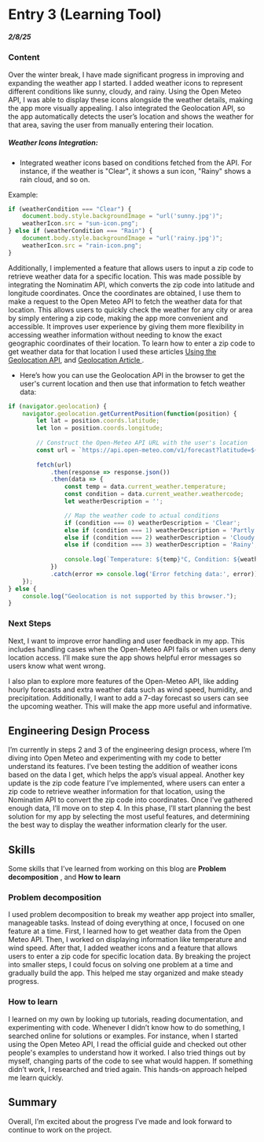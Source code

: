 # Entry 3 (Learning Tool)
##### 2/8/25

### Content
  Over the winter break, I have made significant progress in improving and expanding the weather app I started. I added weather icons to represent different conditions like sunny, cloudy, and rainy. Using the Open Meteo API, I was able to display these icons alongside the weather details, making the app more visually appealing. I also integrated the Geolocation API, so the app automatically detects the user’s location and shows the weather for that area, saving the user from manually entering their location.
  
##### Weather Icons Integration:
* Integrated weather icons based on conditions fetched from the API. For instance, if the weather is "Clear", it shows a sun icon, "Rainy" shows a rain cloud, and so on.
  
Example:
```js
if (weatherCondition === "Clear") {
    document.body.style.backgroundImage = "url('sunny.jpg')";
    weatherIcon.src = "sun-icon.png";
} else if (weatherCondition === "Rain") {
    document.body.style.backgroundImage = "url('rainy.jpg')";
    weatherIcon.src = "rain-icon.png";
}
```
  Additionally, I implemented a feature that allows users to input a zip code to retrieve weather data for a specific location. This was made possible by integrating the Nominatim API, which converts the zip code into latitude and longitude coordinates. Once the coordinates are obtained, I use them to make a request to the Open Meteo API to fetch the weather data for that location. This allows users to quickly check the weather for any city or area by simply entering a zip code, making the app more convenient and accessible. It improves user experience by giving them more flexibility in accessing weather information without needing to know the exact geographic coordinates of their location. To learn how to enter a zip code to get weather data for that location I used these articles
[Using the Geolocation API](https://developer.mozilla.org/enUS/docs/Web/API/Geolocation_API/Using_the_Geolocation_API),
and [Geolocation Article ](https://www.w3.org/TR/geolocation/).

*  Here’s how you can use the Geolocation API in the browser to get the user's current location and then use that information to fetch weather data:
```js
if (navigator.geolocation) {
    navigator.geolocation.getCurrentPosition(function(position) {
        let lat = position.coords.latitude;
        let lon = position.coords.longitude;
        
        // Construct the Open-Meteo API URL with the user's location
        const url = `https://api.open-meteo.com/v1/forecast?latitude=${lat}&longitude=${lon}&current_weather=true`;
        
        fetch(url)
            .then(response => response.json())
            .then(data => {
                const temp = data.current_weather.temperature;
                const condition = data.current_weather.weathercode;
                let weatherDescription = '';

                // Map the weather code to actual conditions
                if (condition === 0) weatherDescription = 'Clear';
                else if (condition === 1) weatherDescription = 'Partly Cloudy';
                else if (condition === 2) weatherDescription = 'Cloudy';
                else if (condition === 3) weatherDescription = 'Rainy';
                
                console.log(`Temperature: ${temp}°C, Condition: ${weatherDescription}`);
            })
            .catch(error => console.log('Error fetching data:', error));
    });
} else {
    console.log("Geolocation is not supported by this browser.");
}
```

### Next Steps
Next, I want to improve error handling and user feedback in my app. This includes handling cases when the Open-Meteo API fails or when users deny location access. I’ll make sure the app shows helpful error messages so users know what went wrong.

I also plan to explore more features of the Open-Meteo API, like adding hourly forecasts and extra weather data such as wind speed, humidity, and precipitation. Additionally, I want to add a 7-day forecast so users can see the upcoming weather. This will make the app more useful and informative.

## Engineering Design Process 
I’m currently in steps 2 and 3 of the engineering design process, where I’m diving into Open Meteo and experimenting with my code to better understand its features. I’ve been testing the addition of weather icons based on the data I get, which helps the app’s visual appeal. Another key update is the zip code feature I’ve implemented, where users can enter a zip code to retrieve weather information for that location, using the Nominatim API to convert the zip code into coordinates. Once I’ve gathered enough data, I’ll move on to step 4. In this phase, I’ll start planning the best solution for my app by selecting the most useful features, and determining the best way to display the weather information clearly for the user.
## Skills   
Some skills that I’ve learned from working on this blog are **Problem decomposition** , and **How to learn**

### Problem decomposition
I used problem decomposition to break my weather app project into smaller, manageable tasks. Instead of doing everything at once, I focused on one feature at a time. First, I learned how to get weather data from the Open Meteo API. Then, I worked on displaying information like temperature and wind speed. After that, I added weather icons and a feature that allows users to enter a zip code for specific location data. By breaking the project into smaller steps, I could focus on solving one problem at a time and gradually build the app. This helped me stay organized and make steady progress.

### How to learn
I learned on my own by looking up tutorials, reading documentation, and experimenting with code. Whenever I didn’t know how to do something, I searched online for solutions or examples. For instance, when I started using the Open Meteo API, I read the official guide and checked out other people's examples to understand how it worked. I also tried things out by myself, changing parts of the code to see what would happen. If something didn’t work, I researched and tried again. This hands-on approach helped me learn quickly.

## Summary
Overall, I’m excited about the progress I’ve made and look forward to continue to work on the project.
